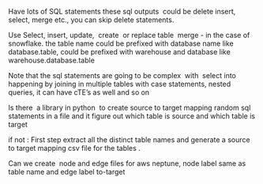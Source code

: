 Have lots of SQL statements these sql outputs  could be delete insert, select, merge etc., you can skip delete statements.

Use Select, insert, update,  create  or replace table  merge - in the case of snowflake.
the table name could be prefixed with database name like database.table,
could be prefixed with warehouse and database like warehouse.database.table

Note that the sql statements are going to be complex  with  select into happening by joining in multiple tables with case statements, nested queries, it can have cTE’s as well and so on


Is there  a library in python  to create source to target mapping random sql statements in a file and it figure out which table is source and which table is target

if not :
First step extract all the distinct table names and generate a source to target mapping csv file for the tables .

Can we create  node and edge files for aws neptune, node label same as table name and edge label to-target
